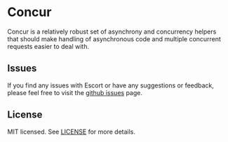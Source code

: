 # Concur

  Concur is a relatively robust set of asynchrony and concurrency helpers that should make handling of asynchronous code and multiple concurrent requests easier to deal with.

## Issues

  If you find any issues with Escort or have any suggestions or feedback, please feel free to visit the [github
  issues](https://github.com/ckknight/concur/issues) page.

## License

MIT licensed. See [LICENSE](https://github.com/ckknight/concur/blob/master/LICENSE) for more details.
